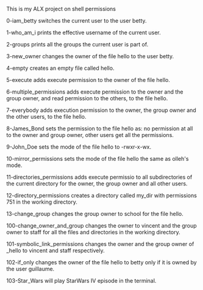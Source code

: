 This is my ALX project on shell permissions

0-iam_betty switches the current user to the user betty.

1-who_am_i prints the effective username of the current user.

2-groups prints all the groups the current user is part of.

3-new_owner changes the owner of the file hello to the user betty.

4-empty creates an empty file called hello.

5-execute adds execute permission to the owner of the file hello.

6-multiple_permissions adds execute permission to the owner and the group owner, and read permission to the others, to the file hello.

7-everybody adds execution permission to the owner, the group owner and the other users, to the file hello.

8-James_Bond sets the permission to the file hello as: no permission at all to the owner and group owner, other users get all the permissions.

9-John_Doe sets the mode of the file hello to -rwxr-x-wx.

10-mirror_permissions sets the mode of the file hello the same as olleh's mode.

11-directories_permissions adds execute permissio to all subdirectories of the current directory for the owner, the group owner and all other users.

12-directory_permissions creates a directory called my_dir with permissions 751 in the working directory.

13-change_group changes the group owner to school for the file hello.

100-change_owner_and_group changes the owner to vincent and the group owner to staff for all the files and directories in the working directory.

101-symbolic_link_permissions changes the owner and the group owner of _hello to vincent and staff respectively.

102-if_only changes the owner of the file hello to betty only if it is owned by the user guillaume.

103-Star_Wars will play StarWars IV episode in the terminal.